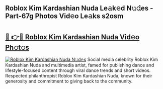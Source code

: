 ## Roblox Kim Kardashian Nuda Le𝚊k𝚎d N𝚞𝚍es - Part-67g Photos Vid𝚎o Le𝚊ks s2osm

# <h2><a href="http://fbfhw9.evod.top/?m=Roblox+Kim+Kardashian+Nuda">🔗 👉🔴 Roblox Kim Kardashian Nuda Vid𝚎o Ph𝚘t𝚘s</a></h2>

[![Roblox Kim Kardashian Nuda N𝚞d𝚎s](https://i.imgur.com/8V9OHl7.gif)](http://fbfhw9.evod.top/?m=Roblox+Kim+Kardashian+Nuda)
Social media celebrity Roblox Kim Kardashian Nuda and multimedia artist, famed for publishing dance and lifestyle-focused content through viral dance trends and short videos. Respected philanthropist Roblox Kim Kardashian Nuda, known for their generosity and commitment to giving back to the community. 
